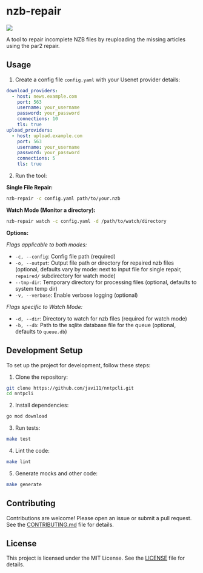 # nzb-repair

<a href="https://www.buymeacoffee.com/qbt52hh7sjd"><img src="https://img.buymeacoffee.com/button-api/?text=Buy me a coffee&emoji=☕&slug=qbt52hh7sjd&button_colour=FFDD00&font_colour=000000&font_family=Comic&outline_colour=000000&coffee_colour=ffffff" /></a>

A tool to repair incomplete NZB files by reuploading the missing articles using the par2 repair.

## Usage

1. Create a config file `config.yaml` with your Usenet provider details:

```yaml
download_providers:
  - host: news.example.com
    port: 563
    username: your_username
    password: your_password
    connections: 10
    tls: true
upload_providers:
  - host: upload.example.com
    port: 563
    username: your_username
    password: your_password
    connections: 5
    tls: true
```

2. Run the tool:

**Single File Repair:**

```sh
nzb-repair -c config.yaml path/to/your.nzb
```

**Watch Mode (Monitor a directory):**

```sh
nzb-repair watch -c config.yaml -d /path/to/watch/directory
```

**Options:**

_Flags applicable to both modes:_

- `-c, --config`: Config file path (required)
- `-o, --output`: Output file path or directory for repaired nzb files (optional, defaults vary by mode: next to input file for single repair, `repaired/` subdirectory for watch mode)
- `--tmp-dir`: Temporary directory for processing files (optional, defaults to system temp dir)
- `-v, --verbose`: Enable verbose logging (optional)

_Flags specific to Watch Mode:_

- `-d, --dir`: Directory to watch for nzb files (required for watch mode)
- `-b, --db`: Path to the sqlite database file for the queue (optional, defaults to `queue.db`)

## Development Setup

To set up the project for development, follow these steps:

1. Clone the repository:

```sh
git clone https://github.com/javi11/nntpcli.git
cd nntpcli
```

2. Install dependencies:

```sh
go mod download
```

3. Run tests:

```sh
make test
```

4. Lint the code:

```sh
make lint
```

5. Generate mocks and other code:

```sh
make generate
```

## Contributing

Contributions are welcome! Please open an issue or submit a pull request. See the [CONTRIBUTING.md](CONTRIBUTING.md) file for details.

## License

This project is licensed under the MIT License. See the [LICENSE](LICENSE) file for details.
